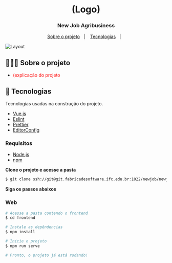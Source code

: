 <h1 align="center">
  (Logo)
</h1>

<h3 align="center">
  New Job Agribusiness
</h3>

<p align="center">
  <a href="#-sobre-o-projeto">Sobre o projeto</a>&nbsp;&nbsp;&nbsp;|&nbsp;&nbsp;&nbsp;
  <a href="#-tecnologias">Tecnologias</a>&nbsp;&nbsp;&nbsp;|&nbsp;&nbsp;&nbsp;
</p>

<img alt="Layout" src="https://res.cloudinary.com/eliasgcf/image/upload/v1586302738/assets/previewApp_fnt7hm.png">

## 👨🏻‍💻 Sobre o projeto

- <p style="color: red;">(explicação do projeto</p>

## 🚀 Tecnologias

Tecnologias usadas na construção do projeto.

- [Vue.js](https://nodejs.org/en/)
- [Eslint](https://eslint.org/)
- [Prettier](https://prettier.io/)
- [EditorConfig](https://editorconfig.org/)

### Requisitos

- [Node.js](https://nodejs.org/en/)
- [npm](https://www.npmjs.com/)

**Clone o projeto e acesse a pasta**

```bash
$ git clone ssh://git@git.fabricadesoftware.ifc.edu.br:1022/newjob/newjob.git && cd newJob
```

**Siga os passos abaixos**

### Web

```bash
# Acesse a pasta contendo o frontend
$ cd frontend

# Instale as depêndencias
$ npm install

# Inicie o projeto
$ npm run serve

# Pronto, o projeto já está rodando!
```
